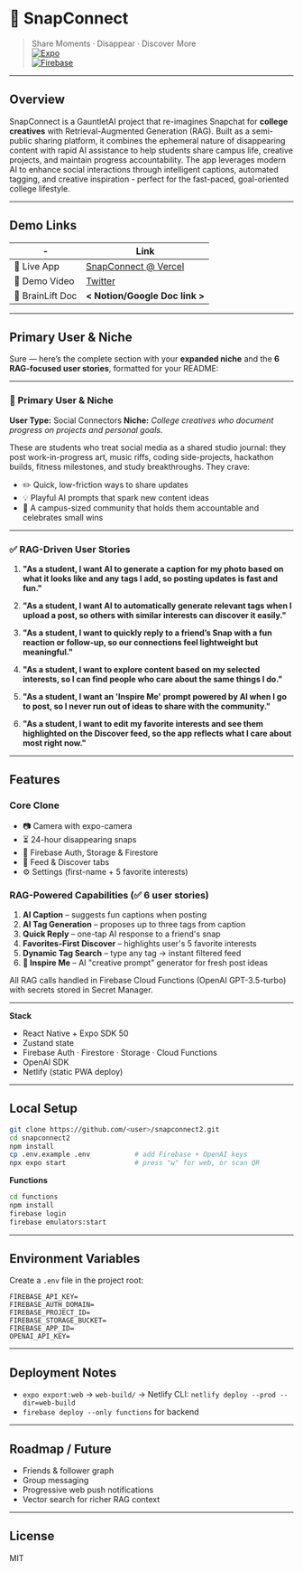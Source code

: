 # 📸 SnapConnect
> Share Moments · Disappear · Discover More  
[![Expo](https://img.shields.io/badge/built%20with-Expo%20React%20Native-000?logo=expo)]()  
[![Firebase](https://img.shields.io/badge/Firebase-Cloud%20Functions-orange)]()

---

## Overview

SnapConnect is a GauntletAI project that re-imagines Snapchat for **college creatives** with Retrieval-Augmented Generation (RAG). Built as a semi-public sharing platform, it combines the ephemeral nature of disappearing content with rapid AI assistance to help students share campus life, creative projects, and maintain progress accountability. The app leverages modern AI to enhance social interactions through intelligent captions, automated tagging, and creative inspiration - perfect for the fast-paced, goal-oriented college lifestyle.

---

## Demo Links

| - | Link |
|---|------|
| 🚀 Live App | [SnapConnect @ Vercel](https://snapconnect2.vercel.app/) |
| 🎥 Demo Video | [Twitter](https://x.com/OnamadeSean/status/1938735741288505603) |
| 📝 BrainLift Doc | **< Notion/Google Doc link >** |

---

## Primary User & Niche

Sure — here’s the complete section with your **expanded niche** and the **6 RAG-focused user stories**, formatted for your README:

---

### 📌 Primary User & Niche

**User Type:** Social Connectors
**Niche:** *College creatives who document progress on projects and personal goals.*

These are students who treat social media as a shared studio journal: they post work-in-progress art, music riffs, coding side-projects, hackathon builds, fitness milestones, and study breakthroughs. They crave:

* ✏️ Quick, low-friction ways to share updates
* 💡 Playful AI prompts that spark new content ideas
* 🤝 A campus-sized community that holds them accountable and celebrates small wins

---

### ✅ RAG-Driven User Stories

1. **"As a student, I want AI to generate a caption for my photo based on what it looks like and any tags I add, so posting updates is fast and fun."**

2. **"As a student, I want AI to automatically generate relevant tags when I upload a post, so others with similar interests can discover it easily."**

3. **"As a student, I want to quickly reply to a friend’s Snap with a fun reaction or follow-up, so our connections feel lightweight but meaningful."**

4. **"As a student, I want to explore content based on my selected interests, so I can find people who care about the same things I do."**

5. **"As a student, I want an 'Inspire Me' prompt powered by AI when I go to post, so I never run out of ideas to share with the community."**

6. **"As a student, I want to edit my favorite interests and see them highlighted on the Discover feed, so the app reflects what I care about most right now."**

---

## Features

### Core Clone
- 📷 Camera with expo-camera
- ⏳ 24-hour disappearing snaps
- 🔐 Firebase Auth, Storage & Firestore
- 📰 Feed & Discover tabs
- ⚙️ Settings (first-name + 5 favorite interests)

### RAG-Powered Capabilities (✅ 6 user stories)
1. **AI Caption** – suggests fun captions when posting  
2. **AI Tag Generation** – proposes up to three tags from caption  
3. **Quick Reply** – one-tap AI response to a friend's snap  
4. **Favorites-First Discover** – highlights user's 5 favorite interests  
5. **Dynamic Tag Search** – type any tag → instant filtered feed  
6. **🎨 Inspire Me** – AI "creative prompt" generator for fresh post ideas  

All RAG calls handled in Firebase Cloud Functions (OpenAI GPT-3.5-turbo) with secrets stored in Secret Manager.

---

**Stack**

* React Native + Expo SDK 50
* Zustand state
* Firebase Auth · Firestore · Storage · Cloud Functions
* OpenAI SDK
* Netlify (static PWA deploy)

---

## Local Setup

```bash
git clone https://github.com/<user>/snapconnect2.git
cd snapconnect2
npm install
cp .env.example .env           # add Firebase + OpenAI keys
npx expo start                 # press "w" for web, or scan QR
```

**Functions**

```bash
cd functions
npm install
firebase login
firebase emulators:start
```

---

## Environment Variables

Create a `.env` file in the project root:

```
FIREBASE_API_KEY=
FIREBASE_AUTH_DOMAIN=
FIREBASE_PROJECT_ID=
FIREBASE_STORAGE_BUCKET=
FIREBASE_APP_ID=
OPENAI_API_KEY=
```

---

## Deployment Notes

* `expo export:web` → `web-build/` → Netlify CLI: `netlify deploy --prod --dir=web-build`
* `firebase deploy --only functions` for backend

---

## Roadmap / Future

* Friends & follower graph
* Group messaging
* Progressive web push notifications
* Vector search for richer RAG context

---

## License

MIT 
